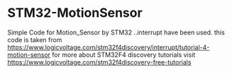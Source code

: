# STM32-MotionSensor
Simple Code for Motion_Sensor by STM32 ..interrupt have been used.
this code is taken from https://www.logicvoltage.com/stm32f4discovery/interrupt/tutorial-4-motion-sensor
for more about STM32F4 discovery tutorials visit 
https://www.logicvoltage.com/stm32f4discovery-free-tutorials
